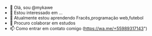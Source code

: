 - 👋 Olá, sou @mykawe
- 👀 Estou interessado em ...
- 🌱 Atualmente estou aprendendo Fracês,programação web,futebol
- 💞️ Procuro colaborar em estudos
- 📫 Como entrar em contato comigo (https://wa.me/+55989317143")

<!---
mykawe/mykawe é um repositório ✨ especial ✨ porque seu `README.md` (este arquivo) aparece no seu perfil do GitHub.
Você pode clicar no link Visualizar para ver suas alterações.
--->
